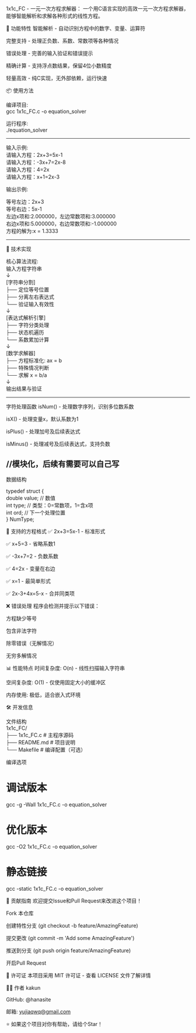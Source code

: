 1x1c_FC - 一元一次方程求解器：
一个用C语言实现的高效一元一次方程求解器，能够智能解析和求解各种形式的线性方程。

🚀 功能特性
智能解析 - 自动识别方程中的数字、变量、运算符

完整支持 - 处理正负数、系数、常数项等各种情况

错误处理 - 完善的输入验证和错误提示

精确计算 - 支持浮点数结果，保留4位小数精度

轻量高效 - 纯C实现，无外部依赖，运行快速

📦 使用方法

编译项目:  
gcc 1x1c_FC.c -o equation_solver

运行程序:  
./equation_solver

----------------

输入示例:  
请输入方程：2x+3=5x-1  
请输入方程：-3x+7=2x-8  
请输入方程：4=2x  
请输入方程：x+1=2x-3  

输出示例:

等号左边：2x+3  
等号右边：5x-1  
左边x项和:2.000000，左边常数项和:3.000000  
右边x项和:5.000000，右边常数项和:-1.000000  
方程的解为:x = 1.3333

----------------


🔧 技术实现

核心算法流程:  
输入方程字符串  
        ↓  
[字符串分割]  
   ├── 定位等号位置  
   ├── 分离左右表达式  
   └── 验证输入有效性  
         ↓  
[表达式解析引擎]  
   ├── 字符分类处理  
   ├── 状态机遍历  
   └── 系数累加计算  
         ↓  
[数学求解器]  
   ├── 方程标准化: ax = b  
   ├── 特殊情况判断  
   └── 求解 x = b/a  
         ↓  
输出结果与验证  

----------------
字符处理函数
isNum() - 处理数字序列，识别多位数系数

isX() - 处理变量x，默认系数为1

isPlus() - 处理加号及后续表达式

isMinus() - 处理减号及后续表达式，支持负数

//模块化，后续有需要可以自己写
----------------

数据结构

typedef struct {  
	double value;    // 数值  
	int type;        // 类型：0=常数项，1=含x项  
	int ord;         // 下一个处理位置  
} NumType;  

  
🧪 支持的方程格式
✅ 2x+3=5x-1 - 标准形式

✅ x+5=3 - 省略系数1

✅ -3x+7=2 - 负数系数

✅ 4=2x - 变量在右边

✅ x=1 - 最简单形式

✅ 2x-3+4x=5-x - 合并同类项

❌ 错误处理
程序会检测并提示以下错误：

方程缺少等号

包含非法字符

除零错误（无解情况）

无穷多解情况

📊 性能特点
时间复杂度: O(n) - 线性扫描输入字符串

空间复杂度: O(1) - 仅使用固定大小的缓冲区

内存使用: 极低，适合嵌入式环境


🛠 开发信息

文件结构  
1x1c_FC/  
├── 1x1c_FC.c      # 主程序源码  
├── README.md      # 项目说明  
└── Makefile       # 编译配置（可选）  

编译选项
# 调试版本
gcc -g -Wall 1x1c_FC.c -o equation_solver

# 优化版本
gcc -O2 1x1c_FC.c -o equation_solver

# 静态链接
gcc -static 1x1c_FC.c -o equation_solver

🤝 贡献指南
欢迎提交Issue和Pull Request来改进这个项目！

Fork 本仓库

创建特性分支 (git checkout -b feature/AmazingFeature)

提交更改 (git commit -m 'Add some AmazingFeature')

推送到分支 (git push origin feature/AmazingFeature)

开启Pull Request

📄 许可证
本项目采用 MIT 许可证 - 查看 LICENSE 文件了解详情

👨‍💻 作者
kakun

GitHub: @hanasite

邮箱: yujiaqwq@gmail.com

⭐ 如果这个项目对你有帮助，请给个Star！
